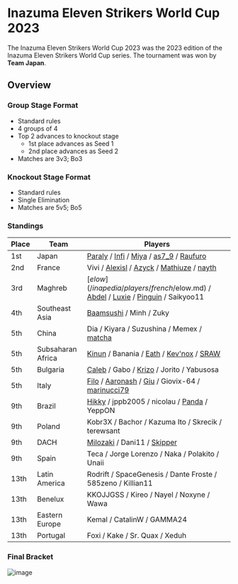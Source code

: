 # Inazuma Eleven Strikers World Cup 2023

The Inazuma Eleven Strikers World Cup 2023 was the 2023 edition of the Inazuma Eleven Strikers World Cup series.
The tournament was won by **Team Japan**. 

## Overview

### Group Stage Format
- Standard rules
- 4 groups of 4
- Top 2 advances to knockout stage
  -  1st place advances as Seed 1
  -  2nd place advances as Seed 2
- Matches are 3v3; Bo3

### Knockout Stage Format
- Standard rules
- Single Elimination
- Matches are 5v5; Bo5

### Standings

| Place | Team | Players |
| - | - | - |
| 1st | Japan | [Paraly](/inapedia/players/japanese/paraly.md) / [Infi](/inapedia/players/japanese/infi.md) / [Miya](/inapedia/players/japanese/miya.md) / [as7_9](/inapedia/players/japanese/as7_9.md) / [Raufuro](/inapedia/players/japanese/raufuro.md) |
| 2nd | France | Vivi / [Alexisl](/inapedia/players/french/alexisl.md) / [Azyck](/inapedia/players/french/azyck.md) / [Mathiuze](/inapedia/players/french/mathiuze.md) / [nayth](/inapedia/players/french/nayth.md) |
| 3rd | Maghreb | [$elow](/inapedia/players/french/$elow.md) / [Abdel](/inapedia/players/french/abdel.md) / [Luxie](/inapedia/players/belgian/luxie.md) / [Pinguin](/inapedia/players/french/pinguin.md) / Saikyoo11 |
| 4th | Southeast Asia | [Baamsushi](/inapedia/players/others/baamsushi.md) / Minh / Zuky |
| 5th | China | Dia / Kiyara / Suzushina / Memex / [matcha](/inapedia/players/chinese/matcha.md) |
| 5th | Subsaharan Africa | [Kinun](/inapedia/players/belgian/kinun.md) / Banania / [Eath](/inapedia/players/belgian/eath.md) / [Kev'nox](/inapedia/players/french/kevnox.md) / [SRAW](/inapedia/players/french/sraw.md) |
| 5th | Bulgaria | [Caleb](/inapedia/players/bulgarian/caleb.md) / Gabo / [Krizo](/inapedia/players/bulgarian/krizo.md) / Jorito / Yabusosa |
| 5th | Italy | [Filo](/inapedia/players/italian/filo.md) / [Aaronash](/inapedia/players/italian/aaronash.md) / [Giu](/inapedia/players/italian/giu.md) / Giovix-64 / [marinucci79](/inapedia/players/italian/marinucci79.md) |
| 9th | Brazil | [Hikky](/inapedia/players/brazilian/hikky.md) / jppb2005 / nicolau / [Panda](/inapedia/players/brazilian/panda.md) / YeppON |
| 9th | Poland | Kobr3X / Bachor / Kazuma Ito / Skrecik / terewsant |
| 9th | DACH | [Milozaki](/inapedia/players/german/milozaki.md) / Dani11 / [Skipper](/inapedia/players/austrian/skipper.md) | [Haku](/inapedia/players/german/haku.md) / Kaiser |
| 9th | Spain | Teca / Jorge Lorenzo / Naka / Polakito / Unaii |
| 13th | Latin America | Rodrift / SpaceGenesis / Dante Froste / 585zeno / Killian11 |
| 13th | Benelux | KKOJJGSS / Kireo / Nayel / Noxyne / Wawa |
| 13th | Eastern Europe | Kemal / CatalinW / GAMMA24 |
| 13th | Portugal | Foxi / Kake / Sr. Quax / Xeduh |

### Final Bracket

![image](https://github.com/inabikarilibrary/inalib/assets/110833255/ed9e88f5-dcbc-4d01-a041-eb963efb6c9a)
